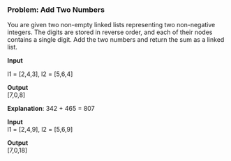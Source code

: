 <h3>Problem: Add Two Numbers </h3>

You are given two non-empty linked lists representing two non-negative integers.
The digits are stored in reverse order, and each of their nodes contains a single digit. 
Add the two numbers and return the sum as a linked list.


**Input**

l1 = [2,4,3], l2 = [5,6,4]

**Output**   
[7,0,8]

**Explanation**:
342 + 465 = 807

**Input**  
l1 = [2,4,9], l2 = [5,6,9]

**Output**  
[7,0,18]
